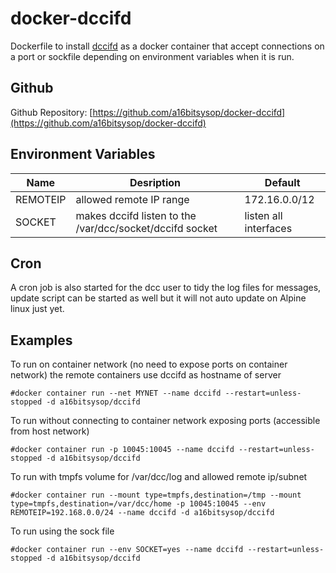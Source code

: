# docker-dccifd
Dockerfile to install [dccifd](https://www.dcc-servers.net/dcc/) as a docker container that accept connections on a port or sockfile depending on environment variables when it is run.

## Github
Github Repository: [https://github.com/a16bitsysop/docker-dccifd](https://github.com/a16bitsysop/docker-dccifd)

## Environment Variables
| Name     | Desription                                               | Default               |
| -------- | -------------------------------------------------------- | --------------------- |
| REMOTEIP | allowed remote IP range                                  | 172.16.0.0/12         |
| SOCKET   | makes dccifd listen to the /var/dcc/socket/dccifd socket | listen all interfaces |

## Cron
A cron job is also started for the dcc user to tidy the log files for messages, update script can be started as well but it will not auto update
on Alpine linux just yet.

## Examples
To run on container network (no need to expose ports on container network) the remote containers use dccifd as hostname of server
```
#docker container run --net MYNET --name dccifd --restart=unless-stopped -d a16bitsysop/dccifd
```

To run without connecting to container network exposing ports (accessible from host network)
```
#docker container run -p 10045:10045 --name dccifd --restart=unless-stopped -d a16bitsysop/dccifd
```

To run with tmpfs volume for /var/dcc/log and allowed remote ip/subnet
```
#docker container run --mount type=tmpfs,destination=/tmp --mount type=tmpfs,destination=/var/dcc/home -p 10045:10045 --env REMOTEIP=192.168.0.0/24 --name dccifd -d a16bitsysop/dccifd
```

To run using the sock file
```
#docker container run --env SOCKET=yes --name dccifd --restart=unless-stopped -d a16bitsysop/dccifd
```
